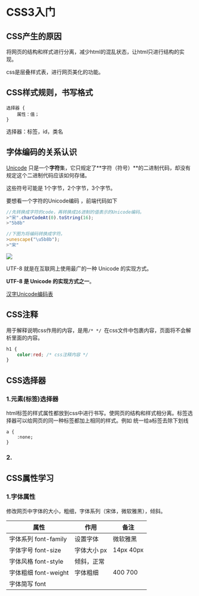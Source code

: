 # CSS3入门

## CSS产生的原因

将网页的结构和样式进行分离，减少html的混乱状态，让html只进行结构的实现。

css是层叠样式表，进行网页美化的功能。



## CSS样式规则，书写格式

```
选择器 {
	属性：值；
}
```

选择器：标签，id，类名



## 字体编码的关系认识

[Unicode](http://www.ruanyifeng.com/blog/2007/10/ascii_unicode_and_utf-8.html) 只是一个**字符**集，它只规定了**字符（符号）**的二进制代码，却没有规定这个二进制代码应该如何存储。

这些符号可能是  1个字节，2个字节，3个字节。

要想看一个字符的Unicode编码 ，前端代码如下

```javascript
//先转换成字符的code，再转换成16进制的值表示的Unicode编码。
>"宋".charCodeAt(0).toString(16); 
>"5b8b"

//下图为将编码转换成字符。
>unescape("\u5b8b");
>"宋"
```

![](D:\study\web_note\file\unescape.png)

UTF-8 就是在互联网上使用最广的一种 Unicode 的实现方式。

**UTF-8 是 Unicode 的实现方式之一**。

[汉字Unicode编码表](http://www.chi2ko.com/tool/CJK.htm)



## CSS注释

用于解释说明css作用的内容，是用`/* */ `在css文件中包裹内容，页面将不会解析里面的内容。

```css
h1 {
    color:red; /* css注释内容 */
}
```



## CSS选择器

### 1.元素(标签)选择器

html标签的样式属性都放到css中进行书写。使网页的结构和样式相分离。标签选择器可以给网页的同一种标签都加上相同的样式。例如 统一给a标签去除下划线

```
a {
    :none;
}
```



### 2.





## CSS属性学习

### 1.字体属性

修改网页中字体的大小，粗细，字体系列（宋体，微软雅黑），倾斜。

| 属性                 | 作用        | 备注       |
| -------------------- | ----------- | ---------- |
| 字体系列 font-family | 设置字体    | 微软雅黑   |
| 字体字号 font-size   | 字体大小 px | 14px  40px |
| 字体风格 font-style  | 倾斜，正常  |            |
| 字体粗细 font-weight | 字体粗细    | 400 700    |
| 字体简写 font        |             |            |





